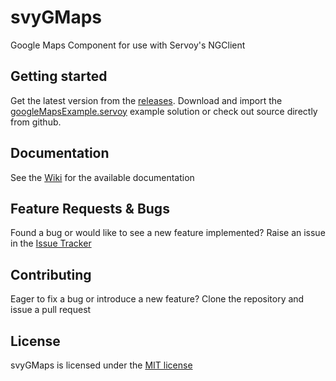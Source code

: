 # svyGMaps

Google Maps Component for use with Servoy's NGClient

Getting started
-------------

Get the latest version from the [releases](https://github.com/Servoy/svyGMaps/releases). Download and import the [googleMapsExample.servoy](https://github.com/Servoy/svyPDFViewer/releases/download/v1.0.0/googleMapsExample.servoy) example solution or check out source directly from github.

Documentation
-------------
See the [Wiki](https://github.com/Servoy/svyGMaps/wiki) for the available documentation


Feature Requests & Bugs
-----------------------
Found a bug or would like to see a new feature implemented? Raise an issue in the [Issue Tracker](https://github.com/Servoy/svyGMaps/issues)


Contributing
-------------
Eager to fix a bug or introduce a new feature? Clone the repository and issue a pull request


License
-------
svyGMaps is licensed under the [MIT license](https://opensource.org/licenses/MIT)
